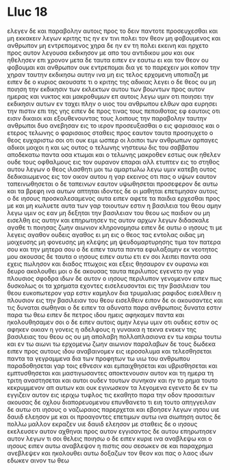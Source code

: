 # Lluc 18
ελεγεν δε και παραβολην αυτοις προς το δειν παντοτε προσευχεσθαι και μη εκκακειν
λεγων κριτης τις ην εν τινι πολει τον θεον μη φοβουμενος και ανθρωπον μη εντρεπομενος
χηρα δε ην εν τη πολει εκεινη και ηρχετο προς αυτον λεγουσα εκδικησον με απο του αντιδικου μου
και ουκ ηθελησεν επι χρονον μετα δε ταυτα ειπεν εν εαυτω ει και τον θεον ου φοβουμαι και ανθρωπον ουκ εντρεπομαι
δια γε το παρεχειν μοι κοπον την χηραν ταυτην εκδικησω αυτην ινα μη εις τελος ερχομενη υποπιαζη με
ειπεν δε ο κυριος ακουσατε τι ο κριτης της αδικιας λεγει
ο δε θεος ου μη ποιηση  την εκδικησιν των εκλεκτων αυτου των βοωντων προς αυτον ημερας και νυκτος και μακροθυμων επ αυτοις
λεγω υμιν οτι ποιησει την εκδικησιν αυτων εν ταχει πλην ο υιος του ανθρωπου ελθων αρα ευρησει την πιστιν επι της γης
ειπεν δε προς τινας τους πεποιθοτας εφ εαυτοις οτι εισιν δικαιοι και εξουθενουντας τους λοιπους την παραβολην ταυτην
ανθρωποι δυο ανεβησαν εις το ιερον προσευξασθαι ο εις φαρισαιος και ο ετερος τελωνης
ο φαρισαιος σταθεις προς εαυτον ταυτα προσηυχετο ο θεος ευχαριστω σοι οτι ουκ ειμι ωσπερ οι λοιποι των ανθρωπων αρπαγες αδικοι μοιχοι η και ως ουτος ο τελωνης
νηστευω δις του σαββατου αποδεκατω παντα οσα κτωμαι
και ο τελωνης μακροθεν εστως ουκ ηθελεν ουδε τους οφθαλμους εις τον ουρανον επαραι αλλ ετυπτεν εις το στηθος αυτου λεγων ο θεος ιλασθητι μοι τω αμαρτωλω
λεγω υμιν κατεβη ουτος δεδικαιωμενος εις τον οικον αυτου η γαρ εκεινος οτι πας ο υψων εαυτον ταπεινωθησεται ο δε ταπεινων εαυτον υψωθησεται
προσεφερον δε αυτω και τα βρεφη ινα αυτων απτηται ιδοντες δε οι μαθηται επετιμησαν αυτοις
ο δε ιησους προσκαλεσαμενος αυτα ειπεν αφετε τα παιδια ερχεσθαι προς με και μη κωλυετε αυτα των γαρ τοιουτων εστιν η βασιλεια του θεου
αμην λεγω υμιν ος εαν μη δεξηται την βασιλειαν του θεου ως παιδιον ου μη εισελθη εις αυτην
και επηρωτησεν τις αυτον αρχων λεγων διδασκαλε αγαθε τι ποιησας ζωην αιωνιον κληρονομησω
ειπεν δε αυτω ο ιησους τι με λεγεις αγαθον ουδεις αγαθος ει μη εις ο θεος
τας εντολας οιδας μη μοιχευσης μη φονευσης μη κλεψης μη ψευδομαρτυρησης τιμα τον πατερα σου και την μητερα σου
ο δε ειπεν ταυτα παντα εφυλαξαμην εκ νεοτητος μου
ακουσας δε ταυτα ο ιησους ειπεν αυτω ετι εν σοι λειπει παντα οσα εχεις πωλησον και διαδος πτωχοις και εξεις θησαυρον εν ουρανω και δευρο ακολουθει μοι
ο δε ακουσας ταυτα περιλυπος εγενετο ην γαρ πλουσιος σφοδρα
ιδων δε αυτον ο ιησους περιλυπον γενομενον ειπεν πως δυσκολως οι τα χρηματα εχοντες εισελευσονται εις την βασιλειαν του θεου
ευκοπωτερον γαρ εστιν καμηλον δια τρυμαλιας ραφιδος εισελθειν η πλουσιον εις την βασιλειαν του θεου εισελθειν
ειπον δε οι ακουσαντες και τις δυναται σωθηναι
ο δε ειπεν τα αδυνατα παρα ανθρωποις δυνατα εστιν παρα τω θεω
ειπεν δε πετρος ιδου ημεις αφηκαμεν παντα και ηκολουθησαμεν σοι
ο δε ειπεν αυτοις αμην λεγω υμιν οτι ουδεις εστιν ος αφηκεν οικιαν η γονεις η αδελφους η γυναικα η τεκνα ενεκεν της βασιλειας του θεου
ος ου μη απολαβη πολλαπλασιονα εν τω καιρω τουτω και εν τω αιωνι τω ερχομενω ζωην αιωνιον
παραλαβων δε τους δωδεκα ειπεν προς αυτους ιδου αναβαινομεν εις ιεροσολυμα και τελεσθησεται παντα τα γεγραμμενα δια των προφητων τω υιω του ανθρωπου
παραδοθησεται γαρ τοις εθνεσιν και εμπαιχθησεται και υβρισθησεται και εμπτυσθησεται
και μαστιγωσαντες αποκτενουσιν αυτον και τη ημερα τη τριτη αναστησεται
και αυτοι ουδεν τουτων συνηκαν και ην το ρημα τουτο κεκρυμμενον απ αυτων και ουκ εγινωσκον τα λεγομενα
εγενετο δε εν τω εγγιζειν αυτον εις ιεριχω τυφλος τις εκαθητο παρα την οδον προσαιτων
ακουσας δε οχλου διαπορευομενου επυνθανετο τι ειη τουτο
απηγγειλαν δε αυτω οτι ιησους ο ναζωραιος παρερχεται
και εβοησεν λεγων ιησου υιε δαυιδ ελεησον με
και οι προαγοντες επετιμων αυτω ινα σιωπηση αυτος δε πολλω μαλλον εκραζεν υιε δαυιδ ελεησον με
σταθεις δε ο ιησους εκελευσεν αυτον αχθηναι προς αυτον εγγισαντος δε αυτου επηρωτησεν αυτον
λεγων τι σοι θελεις ποιησω ο δε ειπεν κυριε ινα αναβλεψω
και ο ιησους ειπεν αυτω αναβλεψον η πιστις σου σεσωκεν σε
και παραχρημα ανεβλεψεν και ηκολουθει αυτω δοξαζων τον θεον και πας ο λαος ιδων εδωκεν αινον τω θεω
